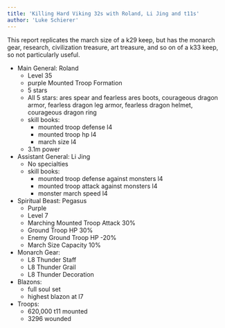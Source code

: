 ```yaml
---
title: 'Killing Hard Viking 32s with Roland, Li Jing and t11s'
author: 'Luke Schierer'
---
```


This report replicates the march size of a k29 keep, but has the monarch gear, research, civilization treasure, art treasure, and so on of a k33 keep, so not particularly useful.

- Main General: Roland
  - Level 35
  - purple Mounted Troop Formation
  - 5 stars
  - All 5 stars: ares spear and fearless ares boots, courageous dragon armor, fearless dragon leg armor, fearless dragon helmet, courageous dragon ring
  - skill books:
    - mounted troop defense l4
    - mounted troop hp l4
    - march size l4
  - 3.1m power
- Assistant General: Li Jing
  - No specialties
  - skill books:
    - mounted troop defense against monsters l4
    - mounted troop attack against monsters l4
    - monster march speed l4
- Spiritual Beast: Pegasus
  - Purple
  - Level 7
  - Marching Mounted Troop Attack 30%
  - Ground Troop HP 30%
  - Enemy Ground Troop HP -20%
  - March Size Capacity 10%
- Monarch Gear:
  - L8 Thunder Staff
  - L8 Thunder Grail
  - L8 Thunder Decoration
- Blazons:
  - full soul set
  - highest blazon at l7
- Troops:
  - 620,000 t11 mounted
  - 3296 wounded

